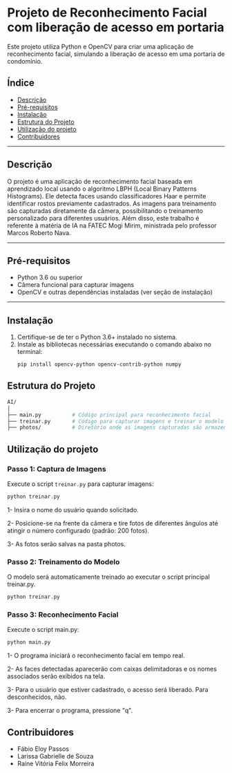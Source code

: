 # Projeto de Reconhecimento Facial com liberação de acesso em portaria

Este projeto utiliza Python e OpenCV para criar uma aplicação de reconhecimento facial, simulando a liberação de acesso em uma portaria de condomínio.

## Índice
- [Descrição](#descrição)
- [Pré-requisitos](#pré-requisitos)
- [Instalação](#instalação)
- [Estrutura do Projeto](#estrutura-do-projeto)
- [Utilização do projeto](#utilização-do-projeto)
- [Contribuidores](#contribuidores)

---

## Descrição
O projeto é uma aplicação de reconhecimento facial baseada em aprendizado local usando o algoritmo LBPH (Local Binary Patterns Histograms). Ele detecta faces usando classificadores Haar e permite identificar rostos previamente cadastrados. As imagens para treinamento são capturadas diretamente da câmera, possibilitando o treinamento personalizado para diferentes usuários. Além disso, este trabalho é referente à matéria de IA na FATEC Mogi Mirim, ministrada pelo professor Marcos Roberto Nava.


---

## Pré-requisitos
- Python 3.6 ou superior
- Câmera funcional para capturar imagens
- OpenCV e outras dependências instaladas (ver seção de instalação)

---

## Instalação
1. Certifique-se de ter o Python 3.6+ instalado no sistema.
2. Instale as bibliotecas necessárias executando o comando abaixo no terminal:
   ```bash
   pip install opencv-python opencv-contrib-python numpy


## Estrutura do Projeto

```bash
AI/
│
├── main.py          # Código principal para reconhecimento facial
├── treinar.py       # Código para capturar imagens e treinar o modelo
├── photos/          # Diretório onde as imagens capturadas são armazenadas
```

## Utilização do projeto

### Passo 1: Captura de Imagens
Execute o script `treinar.py` para capturar imagens:

```bash
python treinar.py
```

1- Insira o nome do usuário quando solicitado.

2- Posicione-se na frente da câmera e tire fotos de diferentes ângulos até atingir o número configurado (padrão: 200 fotos).

3- As fotos serão salvas na pasta photos.

### Passo 2: Treinamento do Modelo

O modelo será automaticamente treinado ao executar o script principal treinar.py.

```bash
python treinar.py
```

### Passo 3: Reconhecimento Facial

Execute o script main.py:

```bash
python main.py
```


1- O programa iniciará o reconhecimento facial em tempo real.

2- As faces detectadas aparecerão com caixas delimitadoras e os nomes associados serão exibidos na tela.

3- Para o usuário que estiver cadastrado, o acesso será liberado. Para desconhecidos, não.

3- Para encerrar o programa, pressione "q".

## Contribuidores

- Fábio Eloy Passos
- Larissa Gabrielle de Souza
- Raíne Vitória Felix Morreira

